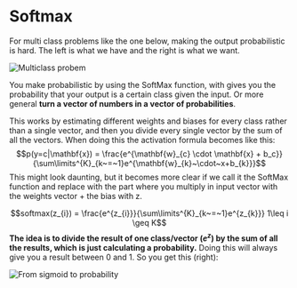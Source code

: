 # Softmax

For multi class problems like the one below, making the output probabilistic is hard. The left is what we have and the right is what we want. 

![Multiclass probem](../images/Pasted%20image%2020220603192841.png)

You make probabilistic by using the SoftMax function, with gives you the probability that your output is a certain class given the input. Or more general **turn a vector of numbers in a vector of probabilities**. 

This works by estimating different weights and biases for every class rather than a single vector, and then you divide every single vector by the sum of all the vectors. When doing this the activation formula becomes like this:  $$p(y=c|\mathbf{x}) = \frac{e^{\mathbf{w}_{c} \cdot \mathbf{x} + b_c}}{\sum\limits^{K}_{k~=~1}e^{\mathbf{w}_{k}~\cdot~x+b_{k}}}$$
This might look daunting, but it becomes more clear if we call it the SoftMax function and replace with the part where you multiply in input vector with the weights vector + the bias with z. 


$$softmax(z_{i}) = \frac{e^{z_{i}}}{\sum\limits^{K}_{k~=~1}e^{z_{k}}} 1\leq i \geq K$$
**The idea is to divide the result of one class/vector ($e^z$) by the sum of all the results, which is just calculating a probability.** Doing this will always give you a result between 0 and 1. So you get this (right):

![From sigmoid to probability](../images/Pasted%20image%2020220603200100.png)
